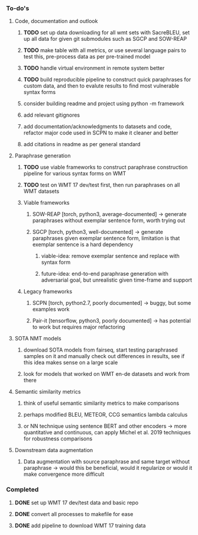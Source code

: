 ### To-do\'s

1.  Code, documentation and outlook

    1.  **TODO** set up data downloading for all wmt sets
        with SacreBLEU, set up all data for given git submodules such as
        SGCP and SOW-REAP

    2.  **TODO** make table with all metrics, or use several
        language pairs to test this, pre-process data as per pre-trained
        model

    3.  **TODO** handle virtual environment in remote system
        better

    4.  **TODO** build reproducible pipeline to construct
        quick paraphrases for custom data, and then to evalute results
        to find most vulnerable syntax forms

    5.  consider building readme and project using python -m framework

    6.  add relevant gitignores

    7.  add documentation/acknowledgments to datasets and code, refactor
        major code used in SCPN to make it cleaner and better

    8.  add citations in readme as per general standard

2.  Paraphrase generation

    1.  **TODO** use viable frameworks to construct
        paraphrase construction pipeline for various syntax forms on WMT

    2.  **TODO** test on WMT 17 dev/test first, then run
        paraphrases on all WMT datasets

    3.  Viable frameworks

        1.  SOW-REAP \[torch, python3, average-documented\] -\> generate
            paraphrases without exemplar sentence form, worth trying out

        2.  SGCP \[torch, python3, well-documented\] -\> generate
            paraphrases given exemplar sentence form, limitation is that
            exemplar sentence is a hard dependency

            1.  viable-idea: remove exemplar sentence and replace with
                syntax form

            2.  future-idea: end-to-end paraphrase generation with
                adversarial goal, but unrealistic given time-frame and
                support

    4.  Legacy frameworks

        1.  SCPN \[torch, python2.7, poorly documented\] -\> buggy, but
            some examples work

        2.  Pair-it \[tensorflow, python3, poorly documented\] -\> has
            potential to work but requires major refactoring

3.  SOTA NMT models

    1.  download SOTA models from fairseq, start testing paraphrased
        samples on it and manually check out differences in results, see
        if this idea makes sense on a large scale

    2.  look for models that worked on WMT en-de datasets and work from
        there

4.  Semantic similarity metrics

    1.  think of useful semantic similarity metrics to make comparisons

    2.  perhaps modified BLEU, METEOR, CCG semantics lambda calculus

    3.  or NN technique using sentence BERT and other encoders -\> more
        quantitative and continuous, can apply Michel et al. 2019
        techniques for robustness comparisons

5.  Downstream data augmentation

    1.  Data augmentation with source paraphrase and same target without
        paraphrase -\> would this be beneficial, would it regularize or
        would it make convergence more difficult

### Completed

1.  **DONE** set up WMT 17 dev/test data and basic repo

2.  **DONE** convert all processes to makefile for ease

3.  **DONE** add pipeline to download WMT 17 training data
